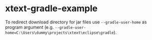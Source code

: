 # xtext-gradle-example
To redirect download directory for jar files use `--gradle-user-home` as program argument (e.g. `--gradle-user-home=C:\Users\dummy\projects\xtext\eclipse\gradle`).
